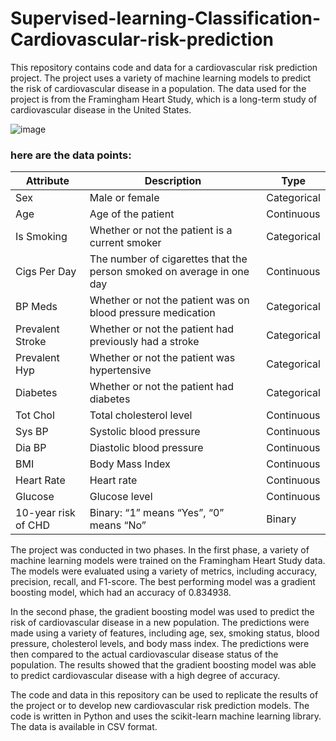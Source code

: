 # Supervised-learning-Classification-Cardiovascular-risk-prediction
This repository contains code and data for a cardiovascular risk prediction project. The project uses a variety of machine learning models to predict the risk of cardiovascular disease in a population. The data used for the project is from the Framingham Heart Study, which is a long-term study of cardiovascular disease in the United States.


![image](https://github.com/shivanivadlamani/Supervised-learning-Classification-Cardiovascular-risk-prediction/assets/113968903/ea365c61-54a5-4743-8f58-f02d0517b3d5)


### here are the data points:

| Attribute            | Description                                                                 | Type     |
|----------------------|-----------------------------------------------------------------------------|----------|
| Sex                  | Male or female                                                              | Categorical |
| Age                  | Age of the patient                                                          | Continuous |
| Is Smoking           | Whether or not the patient is a current smoker                               | Categorical |
| Cigs Per Day         | The number of cigarettes that the person smoked on average in one day        | Continuous |
| BP Meds              | Whether or not the patient was on blood pressure medication                  | Categorical |
| Prevalent Stroke     | Whether or not the patient had previously had a stroke                       | Categorical |
| Prevalent Hyp        | Whether or not the patient was hypertensive                                  | Categorical |
| Diabetes             | Whether or not the patient had diabetes                                      | Categorical |
| Tot Chol             | Total cholesterol level                                                     | Continuous |
| Sys BP               | Systolic blood pressure                                                     | Continuous |
| Dia BP               | Diastolic blood pressure                                                    | Continuous |
| BMI                  | Body Mass Index                                                              | Continuous |
| Heart Rate           | Heart rate                                                                   | Continuous |
| Glucose              | Glucose level                                                                | Continuous |
| 10-year risk of CHD  | Binary: “1” means “Yes”, “0” means “No”                                      | Binary    |


The project was conducted in two phases. In the first phase, a variety of machine learning models were trained on the Framingham Heart Study data. The models were evaluated using a variety of metrics, including accuracy, precision, recall, and F1-score. The best performing model was a gradient boosting model, which had an accuracy of 0.834938.

In the second phase, the gradient boosting model was used to predict the risk of cardiovascular disease in a new population. The predictions were made using a variety of features, including age, sex, smoking status, blood pressure, cholesterol levels, and body mass index. The predictions were then compared to the actual cardiovascular disease status of the population. The results showed that the gradient boosting model was able to predict cardiovascular disease with a high degree of accuracy.

The code and data in this repository can be used to replicate the results of the project or to develop new cardiovascular risk prediction models. The code is written in Python and uses the scikit-learn machine learning library. The data is available in CSV format.
